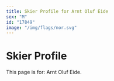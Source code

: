 ```yaml
---
title: Skier Profile for Arnt Oluf Eide
sex: "M"
id: "17849"
image: "/img/flags/nor.svg" 
---
```


# Skier Profile

This page is for: Arnt Oluf Eide.
    